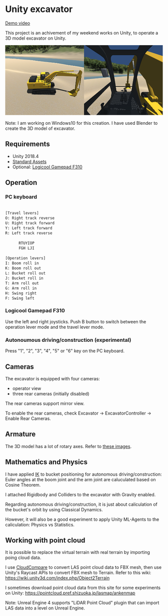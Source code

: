 # Unity excavator

[Demo video](https://www.youtube.com/watch?v=0X4c5gxU6-A)

This project is an achivement of my weekend works on Unity, to operate a 3D model excavator on Unity.

![scene](./scene.png)

Note: I am working on Windows10 for this creation. I have used Blender to create the 3D model of excavator.

## Requirements

- Unity 2018.4
- [Standard Assets](https://assetstore.unity.com/packages/essentials/asset-packs/standard-assets-for-unity-2017-3-32351)
- Optional: [Logicool Gamepad F310](https://www.logitechg.com/en-us/products/gamepads/f310-gamepad.940-000110.html)

## Operation

### PC keyboard

```

[Travel levers]
O: Right track reverse
U: Right track forward
Y: Left track forward
R: Left track reverse

      RTUYIOP
      FGH LJI
  
[Operation levers]
I: Boom roll in
K: Boom roll out
L: Bucket roll out
J: Bucket roll in
T: Arm roll out
G: Arm roll in
H: Swing right
F: Swing left

```

### Logicool Gamepad F310

Use the left and right joysticks. Push B button to switch between the operation lever mode and the travel lever mode.

### Autonoumous driving/construction (experimental)

Press "1", "2", "3", "4", "5" or "6" key on the PC keyboard.

## Cameras

The excavator is equipped with four cameras:
- operator view
- three rear cameras (initially disabled)

The rear cameras support mirror view.

To enable the rear cameras, check Excavator -> ExcavatorController -> Enable Rear Cameras.

## Armature

The 3D model has a lot of rotary axes. Refer to [these images](./geometry).

## Mathematics and Physics

I have applied [IK](./jupyter/IK.ipynb) to bucket positioning for autonomous driving/construction: Euler angles at the boom joint and the arm joint are caluculated based on Cosine Theorem.

I attached Rigidbody and Colliders to the excavator with Gravity enabled.

Regarding autonomous driving/construction, it is just about caliculation of the bucket's orbit by using Classical Dynamics.

However, it will also be a good experiment to apply Unity ML-Agents to the caliculation: Physics vs Statistics.

## Working with point cloud

It is possible to replace the virtual terrain with real terrain by importing poing cloud data.

I use [CloudCompare](https://www.danielgm.net/cc/) to convert LAS point cloud data to FBX mesh, then use Unity's Raycast APIs to convert FBX mesh to Terrain. Refer to this wiki: https://wiki.unity3d.com/index.php/Object2Terrain

I sometimes download point cloud data from this site for some experiments on Unity: https://pointcloud.pref.shizuoka.jp/lasmap/ankenmap

Note: Unreal Engine 4 supports "LiDAR Point Cloud" plugin that can import LAS data into a level on Unreal Engine.
